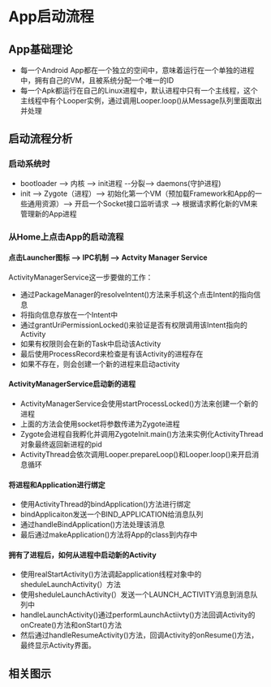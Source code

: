 # App启动流程

## App基础理论
* 每一个Android App都在一个独立的空间中，意味着运行在一个单独的进程中，拥有自己的VM，且被系统分配一个唯一的ID
* 每一个Apk都运行在自己的Linux进程中，默认进程中只有一个主线程，这个主线程中有个Looper实例，通过调用Looper.loop()从Message队列里面取出并处理

## 启动流程分析
### 启动系统时
* bootloader --> 内核 --> init进程 --分裂--> daemons(守护进程)
* init --> Zygote（进程）--> 初始化第一个VM（预加载Framework和App的一些通用资源）--> 开启一个Socket接口监听请求 --> 根据请求孵化新的VM来管理新的App进程

### 从Home上点击App的启动流程
#### 点击Launcher图标 --> IPC机制 --> Actvity Manager Service
ActivityManagerService这一步要做的工作：
* 通过PackageManager的resolveIntent()方法来手机这个点击Intent的指向信息
* 将指向信息存放在一个Intent中
* 通过grantUriPermissionLocked()来验证是否有权限调用该Intent指向的Activity
* 如果有权限则会在新的Task中启动该Activity
* 最后使用ProcessRecord来检查是有该Activity的进程存在
* 如果不存在，则会创建一个新的进程来启动activity
#### ActivityManagerService启动新的进程
* ActivityManagerService会使用startProcessLocked()方法来创建一个新的进程
* 上面的方法会使用socket将参数传递为Zygote进程
* Zygote会进程自我孵化并调用ZygoteInit.main()方法来实例化ActivityThread对象最终返回新进程的pid
* ActivityThread会依次调用Looper.prepareLoop()和Looper.loop()来开启消息循环
#### 将进程和Application进行绑定
* 使用ActivityThread的bindApplication()方法进行绑定
* bindApplicaiton发送一个BIND_APPLICATION给消息队列
* 通过handleBindApplication()方法处理该消息
* 最后通过makeApplication()方法将App的class到内存中
#### 拥有了进程后，如何从进程中启动新的Activity
* 使用realStartActivity()方法调起application线程对象中的sheduleLaunchActivity(）方法
* 使用sheduleLaunchActivity(）发送一个LAUNCH_ACTIVITY消息到消息队列中
* handleLaunchActivity()通过performLaunchActiivty()方法回调Activity的onCreate()方法和onStart()方法
* 然后通过handleResumeActivity()方法，回调Activity的onResume()方法，最终显示Activity界面。
## 相关图示




